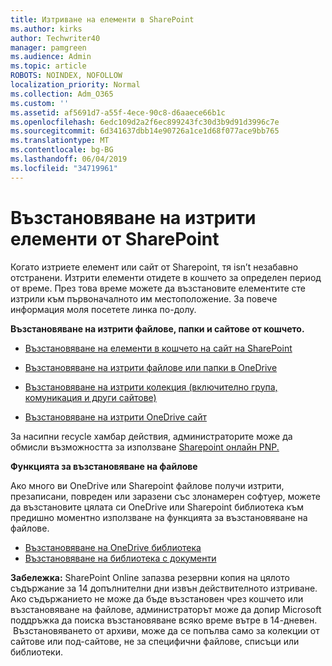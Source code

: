 ```yaml
---
title: Изтриване на елементи в SharePoint
ms.author: kirks
author: Techwriter40
manager: pamgreen
ms.audience: Admin
ms.topic: article
ROBOTS: NOINDEX, NOFOLLOW
localization_priority: Normal
ms.collection: Adm_O365
ms.custom: ''
ms.assetid: af5691d7-a55f-4ece-90c8-d6aaece66b1c
ms.openlocfilehash: 6edc109d2a2f6ec899243fc30d3b9d91d3996c7e
ms.sourcegitcommit: 6d341637dbb14e90726a1ce1d68f077ace9bb765
ms.translationtype: MT
ms.contentlocale: bg-BG
ms.lasthandoff: 06/04/2019
ms.locfileid: "34719961"
---
```

# <a name="restore-items-deleted-from-sharepoint"></a>Възстановяване на изтрити елементи от SharePoint

Когато изтриете елемент или сайт от Sharepoint, тя isn&rsquo;t незабавно отстранени. Изтрити елементи отидете в кошчето за определен период от време. През това време можете да възстановите елементите сте изтрили към първоначалното им местоположение. За повече информация моля посетете линка по-долу.</p> <p><strong>Възстановяване на изтрити файлове, папки и сайтове от кошчето.</strong></p> <ul> <li style="font-weight: 400;"><a href="https://support.office.com/en-us/article/restore-deleted-items-from-the-site-collection-recycle-bin-5fa924ee-16d7-487b-9a0a-021b9062d14b?ui=en-US&amp;rs=en-US&amp;ad=US">Възстановяване на елементи в кошчето на сайт на SharePoint</a></li> </ul> <ul> <li style="font-weight: 400;"><a href="https://support.office.com/en-us/article/Restore-deleted-files-or-folders-in-OneDrive-949ada80-0026-4db3-a953-c99083e6a84f">Възстановяване на изтрити файлове или папки в OneDrive</a></li> </ul> <ul> <li style="font-weight: 400;"><a href="https://docs.microsoft.com/sharepoint/restore-deleted-site-collection">Възстановяване на изтрити колекция (включително група, комуникация и други сайтове)</a></li> </ul> <ul> <li style="font-weight: 400;"><a href="https://docs.microsoft.com/en-us/onedrive/restore-deleted-onedrive">Възстановяване на изтрити OneDrive сайт</a></li> </ul> <p>За насипни recycle хамбар действия, администраторите може да обмисли възможността за използване <a href="https://docs.microsoft.com/en-us/powershell/sharepoint/sharepoint-pnp/sharepoint-pnp-cmdlets?view=sharepoint-ps">Sharepoint онлайн PNP.</a></p> <p><strong>Функцията за възстановяване на файлове</strong></p> <p>Ако много ви OneDrive или Sharepoint файлове получи изтрити, презаписани, повреден или заразени със злонамерен софтуер, можете да възстановите цялата си OneDrive или Sharepoint библиотека към предишно моментно&nbsp;използване на функцията за възстановяване на файлове.</p> <ul> <li><a href="https://support.office.com/en-us/article/restore-your-onedrive-fa231298-759d-41cf-bcd0-25ac53eb8a15">Възстановяване на OneDrive библиотека</a></li> <li><a href="https://support.office.com/en-us/article/restore-a-document-library-317791c3-8bd0-4dfd-8254-3ca90883d39a?ui=en-US&amp;rs=en-US&amp;ad=US">Възстановяване на библиотека с документи</a></li> </ul> <p><strong>Забележка:</strong> SharePoint Online запазва резервни копия на цялото съдържание за 14 допълнителни дни извън действителното изтриване. Ако съдържанието не може да бъде възстановен чрез кошчето или възстановяване на файлове, администраторът може да допир Microsoft поддръжка да поиска възстановяване всяко време вътре в 14-дневен. &nbsp;Възстановяването от архиви, може да се попълва само за колекции от сайтове или под-сайтове, не за специфични файлове, списъци или библиотеки.</p>
